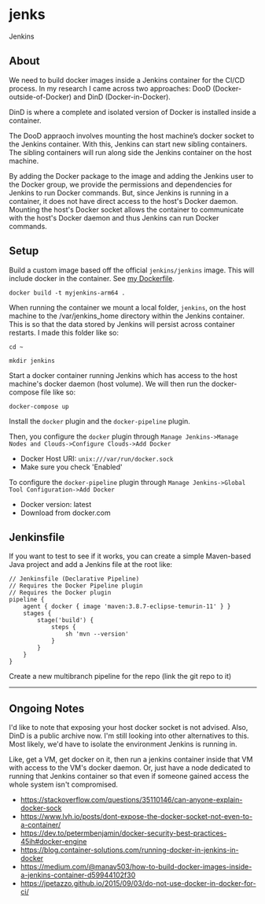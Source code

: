 # jenks

Jenkins

## About

We need to build docker images inside a Jenkins container for the CI/CD process. In my research I came across two approaches: DooD (Docker-outside-of-Docker) and DinD (Docker-in-Docker).

DinD is where a complete and isolated version of Docker is installed inside a container.

The DooD appraoch involves mounting the host machine’s docker socket to the Jenkins container. With this, Jenkins can start new sibling containers. The sibling containers will run along side the Jenkins container on the host machine.

By adding the Docker package to the image and adding the Jenkins user to the Docker group, we provide the permissions and dependencies for Jenkins to run Docker commands. But, since Jenkins is running in a container, it does not have direct access to the host's Docker daemon. Mounting the host's Docker socket allows the container to communicate with the host's Docker daemon and thus Jenkins can run Docker commands.

## Setup

Build a custom image based off the official `jenkins/jenkins` image. This will include docker in the container. See [my Dockerfile](./Dockerfile).

```
docker build -t myjenkins-arm64 .
```

When running the container we mount a local folder, `jenkins`, on the host machine to the /var/jenkins_home directory within the Jenkins container. This is so that the data stored by Jenkins will persist across container restarts. I made this folder like so:

```
cd ~
```

```
mkdir jenkins
```

Start a docker container running Jenkins which has access to the host machine's docker daemon (host volume). We will then run the docker-compose file like so:

```
docker-compose up
```

Install the `docker` plugin and the `docker-pipeline` plugin.

Then, you configure the `docker` plugin through `Manage Jenkins->Manage Nodes and Clouds->Configure Clouds->Add Docker`

- Docker Host URI: `unix:///var/run/docker.sock`
- Make sure you check 'Enabled'

To configure the `docker-pipeline` plugin through `Manage Jenkins->Global Tool Configuration->Add Docker`

- Docker version: latest
- Download from docker.com

## Jenkinsfile

If you want to test to see if it works, you can create a simple Maven-based Java project and add a Jenkins file at the root like:

```
// Jenkinsfile (Declarative Pipeline)
// Requires the Docker Pipeline plugin
// Requires the Docker plugin
pipeline {
    agent { docker { image 'maven:3.8.7-eclipse-temurin-11' } }
    stages {
        stage('build') {
            steps {
                sh 'mvn --version'
            }
        }
    }
}
```

Create a new multibranch pipeline for the repo (link the git repo to it)

---

## Ongoing Notes

I'd like to note that exposing your host docker socket is not advised. Also, DinD is a public archive now. I'm still looking into other alternatives to this. Most likely, we'd have to isolate the environment Jenkins is running in.

Like, get a VM, get docker on it, then run a jenkins container inside that VM with access to the VM's docker daemon. Or, just have a node dedicated to running that Jenkins container so that even if someone gained access the whole system isn't compromised.

- https://stackoverflow.com/questions/35110146/can-anyone-explain-docker-sock
- https://www.lvh.io/posts/dont-expose-the-docker-socket-not-even-to-a-container/
- https://dev.to/petermbenjamin/docker-security-best-practices-45ih#docker-engine
- https://blog.container-solutions.com/running-docker-in-jenkins-in-docker
- https://medium.com/@manav503/how-to-build-docker-images-inside-a-jenkins-container-d59944102f30
- https://jpetazzo.github.io/2015/09/03/do-not-use-docker-in-docker-for-ci/
